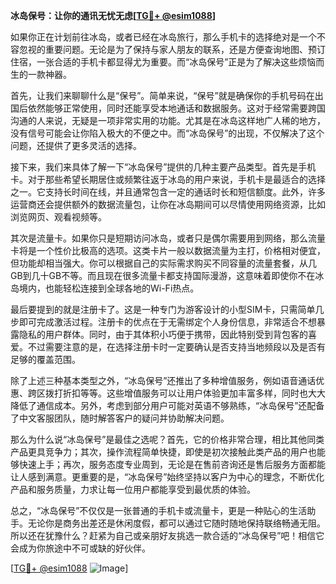 **冰岛保号：让你的通讯无忧无虑[[TG💪+ @esim1088](https://t.me/s/esim1088)]**

如果你正在计划前往冰岛，或者已经在冰岛旅行，那么手机卡的选择绝对是一个不容忽视的重要问题。无论是为了保持与家人朋友的联系，还是方便查询地图、预订住宿，一张合适的手机卡都显得尤为重要。而“冰岛保号”正是为了解决这些烦恼而生的一款神器。

首先，让我们来聊聊什么是“保号”。简单来说，“保号”就是确保你的手机号码在出国后依然能够正常使用，同时还能享受本地通话和数据服务。这对于经常需要跨国沟通的人来说，无疑是一项非常实用的功能。尤其是在冰岛这样地广人稀的地方，没有信号可能会让你陷入极大的不便之中。而“冰岛保号”的出现，不仅解决了这个问题，还提供了更多灵活的选择。

接下来，我们来具体了解一下“冰岛保号”提供的几种主要产品类型。首先是手机卡。对于那些希望长期居住或频繁往返于冰岛的用户来说，手机卡是最适合的选择之一。它支持长时间在线，并且通常包含一定的通话时长和短信额度。此外，许多运营商还会提供额外的数据流量包，让你在冰岛期间可以尽情使用网络资源，比如浏览网页、观看视频等。

其次是流量卡。如果你只是短期访问冰岛，或者只是偶尔需要用到网络，那么流量卡将是一个性价比极高的选项。这类卡片一般以数据流量为主打，价格相对便宜，但功能却相当强大。你可以根据自己的实际需求购买不同容量的流量套餐，从几GB到几十GB不等。而且现在很多流量卡都支持国际漫游，这意味着即使你不在冰岛境内，也能轻松连接到全球各地的Wi-Fi热点。

最后要提到的就是注册卡了。这是一种专门为游客设计的小型SIM卡，只需简单几步即可完成激活过程。注册卡的优点在于无需绑定个人身份信息，非常适合不想暴露隐私的用户群体。同时，由于其体积小巧便于携带，因此特别受到背包客的喜爱。不过需要注意的是，在选择注册卡时一定要确认是否支持当地频段以及是否有足够的覆盖范围。

除了上述三种基本类型之外，“冰岛保号”还推出了多种增值服务，例如语音通话优惠、跨区拨打折扣等等。这些增值服务可以让用户体验更加丰富多样，同时也大大降低了通信成本。另外，考虑到部分用户可能对英语不够熟练，“冰岛保号”还配备了中文客服团队，随时解答客户的疑问并协助解决问题。

那么为什么说“冰岛保号”是最佳之选呢？首先，它的价格非常合理，相比其他同类产品更具竞争力；其次，操作流程简单快捷，即使是初次接触此类产品的用户也能够快速上手；再次，服务态度专业周到，无论是在售前咨询还是售后服务方面都能让人感到满意。更重要的是，“冰岛保号”始终坚持以客户为中心的理念，不断优化产品和服务质量，力求让每一位用户都能享受到最优质的体验。

总之，“冰岛保号”不仅仅是一张普通的手机卡或流量卡，更是一种贴心的生活助手。无论你是商务出差还是休闲度假，都可以通过它随时随地保持联络畅通无阻。所以还在犹豫什么？赶紧为自己或亲朋好友挑选一款合适的“冰岛保号”吧！相信它会成为你旅途中不可或缺的好伙伴。

[[TG💪+ @esim1088](https://t.me/s/esim1088) ![Image](https://i.postimg.cc/4NQfJmqS/Snipaste-2025-05-13-00-14-12.png)]